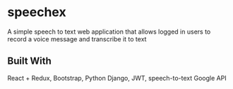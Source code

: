 # speechex

A simple speech to text web application that allows logged in users to record a voice message and transcribe it to text

Built With
----------
React + Redux, Bootstrap, Python Django, JWT, speech-to-text Google API


